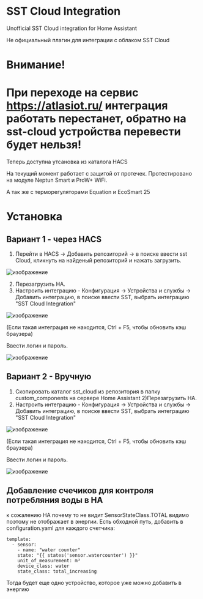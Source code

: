 # SST Cloud Integration


Unofficial SST Cloud integration for Home Assistant


Не официальный плагин для интеграции с облаком SST Cloud

# Внимание!
# При переходе на сервис https://atlasiot.ru/ интеграция работать перестанет, обратно на sst-cloud устройства перевести будет нельзя!


Теперь доступна утсановка из каталога HACS

На текущий момент работает с защитой от протечек. Протестировано на модуле Neptun Smart и ProW+ WiFi. 

А так же с терморегуляторами Equation и EcoSmart 25



# Установка

## Вариант 1 - через HACS
1) Перейти в HACS -> Добавить репозиторий -> в поиске ввести sst Cloud, кликнуть на найденый репозиторий и нажать загрузить.


![изображение](https://user-images.githubusercontent.com/18576858/224535384-4716011b-6037-420b-b320-cdc704e0c933.png)


2) Перезагрузить HA.
3) Настроить интеграцию - Конфигурация -> Устройства и службы -> Добавить интеграцию, в поиске ввести SST, выбрать интеграцию "SST Cloud Integration"


![изображение](https://user-images.githubusercontent.com/18576858/166641784-4cb8b22b-7789-4bc6-942e-467077b82e06.png)

(Если такая интеграция не находится, Ctrl + F5, чтобы обновить кэш браузера)

Ввести логин и пароль.

![изображение](https://user-images.githubusercontent.com/18576858/187661775-a3f47f99-b9bb-427c-bf5b-c85fd4b93172.png)


## Вариант 2 - Вручную
1) Cкопировать каталог sst_cloud из репозитория в папку custom_components на сервере Home Assistant
2)Перезагрузить HA.
3) Настроить интеграцию - Конфигурация -> Устройства и службы -> Добавить интеграцию, в поиске ввести SST, выбрать интеграцию "SST Cloud Integration"


![изображение](https://user-images.githubusercontent.com/18576858/166641784-4cb8b22b-7789-4bc6-942e-467077b82e06.png)

(Если такая интеграция не находится, Ctrl + F5, чтобы обновить кэш браузера)

Ввести логин и пароль.

![изображение](https://user-images.githubusercontent.com/18576858/187661824-b0b3ee11-983a-4e59-bf56-4277e97bb2e0.png)


## Добавление счечиков для контроля потребляния воды в HA
к сожалению HA почему то не видит SensorStateClass.TOTAL видимо поэтому не отображает в энергии.
Есть обходной путь, добавить в configuration.yaml для каждого счетчика:
```
template:
  - sensor:
    - name: "water counter"
    state: "{{ states('sensor.watercounter') }}"
    unit_of_measurement: m³
    device_class: water
    state_class: total_increasing
```
Тогда будет еще одно устройство, которое уже можно добавить в энергию

